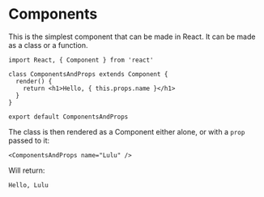 # Components

This is the simplest component that can be made in React.  It can be made as a class or a function.

    import React, { Component } from 'react'
    
    class ComponentsAndProps extends Component {
      render() {
        return <h1>Hello, { this.props.name }</h1>
      }
    }
    
    export default ComponentsAndProps
The class is then rendered as a Component either alone, or with a `prop` passed to it:

    <ComponentsAndProps name="Lulu" />

Will return:

    Hello, Lulu